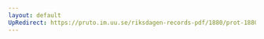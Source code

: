 ```yaml
---
layout: default
UpRedirect: https://pruto.im.uu.se/riksdagen-records-pdf/1880/prot-1880--ak--043/prot-1880--ak--043_030.pdf
---
```

